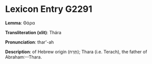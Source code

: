 # Lexicon Entry G2291

**Lemma**: Θάρα

**Transliteration (xlit)**: Thára

**Pronunciation**: thar'-ah

**Description**:
of Hebrew origin (תֶּרַח); Thara (i.e. Terach), the father of Abraham:--Thara.
